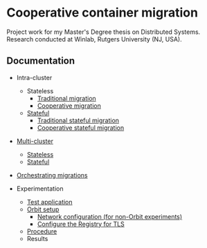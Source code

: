 # Cooperative container migration #

Project work for my Master's Degree thesis on Distributed Systems.  
Research conducted at Winlab, Rutgers University (NJ, USA).


## Documentation ##

- Intra-cluster
  - Stateless
    - [Traditional migration](docs/traditional%20migration.md)
    - [Cooperative migration](docs/cooperative%20migration.md)
  - [Stateful](docs/stateful%20migration.md)
    - [Traditional stateful migration](docs/traditional%20stateful%20migration.md)
    - [Cooperative stateful migration](docs/cooperative%20stateful%20migration.md)
- [Multi-cluster](docs/multi-cluster.md)
  - [Stateless](docs/multi-cluster_stateless.md)
  - [Stateful](docs/multi-cluster_stateful.md)

- [Orchestrating migrations](docs/orchestration.md)

- Experimentation
  - [Test application](docs/trafficgen.md)
  - [Orbit setup](docs/orbit_setup.md)
    - [Network configuration (for non-Orbit experiments)](docs/configuration.md)
    - [Configure the Registry for TLS](docs/registry_config.md)
  - [Procedure](docs/experiments_procedure.md)
  - Results
